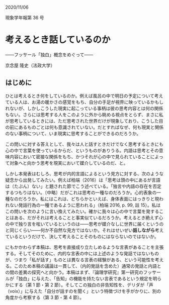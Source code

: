 2020/11/06

現象学年報第 36 号

# 考えるとき話しているのか

——フッサール「独白」概念をめぐって——

京念屋 隆史（法政大学）

## はじめに

ひとは考えるとき何をしているのか。例えば風呂の中で明日の予定について考えている人は、お湯の暖かさの感覚をもち、自分の手足が視界に映っているかもしれないが、しかしこうした現実に起こっている事柄は彼の思考内容とは何の関係もない。さらには思考する人をこのように外から眺める視点をとらず、まさに私が思考しているときには、ただ思考された世界だけが現象しており、こうした目の前にあるものごとは何も意識されていない。だとすればなぜ、何も現実と関係のない事柄について、いま現実に思考することができるのだろうか。

この問いに対する答えとして、我々は人と話すときだけでなく思考するときにも心の中で言葉を使っているからだ、というものがありうる。内語は思考とその意味内容において密接な関係をもち、かつそれが心の中で見られていることによって対象へと向かう思考を現実において媒介しているのだ、と。

しかし本発表はむしろ、思考が内的言語によるという見方に対する、次のような疑念から出発してみたい。例えば柏端（2016）は「思考は頭の中にあるが言語は（たぶん）ない」と題された節でこう述べている。「独言や内語の存在を否定するつもりはない。〔中略〕だがこれは思考の一種なのだろうか。心的表象の一種なのだろうか。私にはこれは、どちらかといえば、身体表面にはっきりと現われない発話行為の一種であるように思われる」（柏端 2016, p. 99, 註 15）。私はこの問いを次のように言い換えてみたい。確かに我々は心の中で言葉を発することはある、だがそれは考えることと事実似ているだろうか。考えるとき絶えず心の中で独り言を呟いているというのは——思考が媒介なしに世界に届くというのと同じくらい——何か不自然な見方ではないか。それはせいぜい**話しながら**考えているというだけで、決して考えることそのものにはならないのではないか。

にもかかわらず本稿は、思考を直接成り立たしめるような言表があることを主張する。そしてそのために、内的な言表の中には上述のような発話ではないものが、つまり「私が話す」ものとは異なる言表の経験がある、という可能性を考える。このため本稿の議論は一貫して、（内的発話を含めた）通常の発話と内語との間の差異の探究へと向かう。本稿はまず、『論理学研究』第一研究のフッサールが「独白」に与えた、「告知」の機能を持たない言表であるという規定を明らかにする（第 1 節・第 2 節）。そしてこの独白の非告知性を、デリダが「声（voix）」に与えた「自分が話すのを聞く」という特徴づけを手がかりに、別の角度から考察する（第 3 節・第 4 節）。
